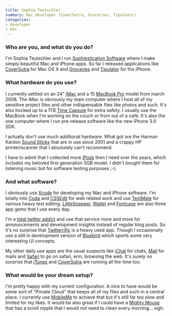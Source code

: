 ```yaml
---
title: Sophia Teutschler
summary: Mac developer (CoverSutra, Groceries, Tipulator)
categories:
- developer
- mac
---
```


### Who are you, and what do you do?

I'm Sophia Teutschler and I run [Sophiestication Software](http://sophiestication.com "Sophia's software website.") where I make simply beautiful Mac and iPhone apps. So far I released applications like [CoverSutra][] for Mac OS X and [Groceries][groceries-ios] and [Tipulator][tipulator-ios] for the iPhone.

### What hardware do you use?

I currently settled on an 24" [iMac][] and a 15 [MacBook Pro][macbook-pro] model from march 2008. The iMac is obviously my main computer where I host all of my sensitive project files and other indispensable files like photos and such. It's also hocked up to a 1TB [Time Capsule][time-capsule] for extra safety. I usually use the MacBook when I'm working on the couch or from out of a café. It's also the one computer where I run pre-release software like the new iPhone 3.0 SDK.

I actually don't use much additional hardware. What got are the Harman Kardon [Sound Sticks][soundsticks] that are in use since 2001 and a crappy HP printer/scanner that I absolutely can't recommend.

I have to admit that I collected more [iPods][ipod] then I need over the years, which includes my beloved first generation 5GB model. I didn't bought them for listening music but for software testing purposes ;-).

### And what software?

I obviously use [Xcode][] for developing my Mac and iPhone software. I'm totally into [Coda][] and [CSSEdit][] for web related work and use [TextMate][] for various heavy text editing. [LittleSnapper][], [Wallet][] and [Fontcase][] are also three app gems that I use every day. 

I'm a [total twitter addict](http://twitter.com/sophiestication "Sophia on Twitter.") and use that service more and more for announcements and development insights instead of regular blog posts. So it's no surprise that [Twitterrific][] is a heavy used app. Though I occasionally use a still in development version of [Bluebird][] which sports some very interesting UI concepts.

My other daily use apps are the usual suspects like [iChat][] for chats, [Mail][] for mails and [Safari][] to go on safari, erm, browsing the web. It's surely no surprise that [iTunes][] and [CoverSutra][] are running all the time too.

### What would be your dream setup?

I'm pretty happy with my current configuration. A nice to have would be some sort of "Private Cloud" that keeps all of my files and such in a central place. I currently use [MobileMe][mobile-me] to achieve that but it's still far too slow and limited for my likes. It would be also great if I could have a [Mighty Mouse][mighty-mouse] that has a scroll nipple that I would not need to clean every morning... sigh.

[imac]: https://www.apple.com/imac/ "An all-in-one computer."
[ipod]: https://www.apple.com/ipod/ "A music player."
[macbook-pro]: https://www.apple.com/macbook-pro/ "A laptop."
[mighty-mouse]: https://en.wikipedia.org/wiki/Apple_Mighty_Mouse "A wireless mouse."
[soundsticks]: https://en.wikipedia.org/wiki/Harman_Kardon#SoundSticks "Swanky-looking computer speakers."
[time-capsule]: https://www.apple.com/airport-time-capsule/ "A WiFi access point and backup system."
[bluebird]: http://bluebirdapp.com/ "A fresh Twitter client for the Mac."
[coda]: https://panic.com/coda/ "A single-window HTML/web tool for the Mac."
[coversutra]: https://www.macworld.com/article/1055171/coversutra.html "An iTunes controller for the Mac."
[cssedit]: https://www.macworld.com/article/1131901/cssedit26.html "A stylesheet editor for the Mac."
[fontcase]: https://blog.sketchapp.com/post/65603011680/retiring-fontcase "A font management tool for the Mac."
[groceries-ios]: https://appcrawlr.com/ios/groceries "A smart shopping list for the iPhone."
[ichat]: https://en.wikipedia.org/wiki/IChat "An AIM/Jabber client included with Mac OS X."
[itunes]: https://www.apple.com/itunes/ "A jukebox application and online store."
[littlesnapper]: https://realmacsoftware.com/ember/ "A screen capture and collection tool for the Mac."
[mail]: https://en.wikipedia.org/wiki/Mail_(application) "The default Mac OS X mail client."
[mobile-me]: https://en.wikipedia.org/wiki/MobileMe "An online 'cloud' service (mail, calendar, etc)."
[safari]: https://www.apple.com/safari/ "A fast web browser."
[textmate]: https://macromates.com/ "A text editor for the Mac."
[tipulator-ios]: https://itunes.apple.com/us/app/tipulator/id284935446 "A tipping calculator for the iPhone."
[twitterrific]: https://twitterrific.com/mac "A Twitter client for the Mac."
[wallet]: http://www.acrylicapps.com/wallet/ "A secure data bucket application for the Mac."
[xcode]: https://en.wikipedia.org/wiki/Xcode "An IDE for Mac developers."
